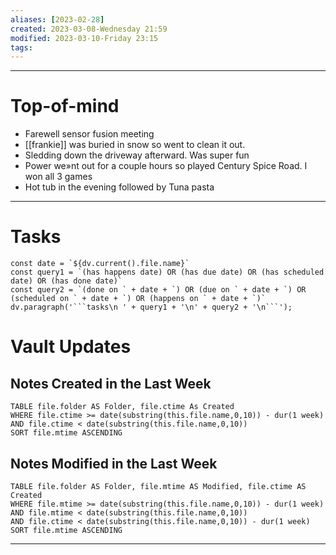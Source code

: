 ```yaml
---
aliases: [2023-02-28]
created: 2023-03-08-Wednesday 21:59
modified: 2023-03-10-Friday 23:15
tags: 
---
```


---
# Top-of-mind
- Farewell sensor fusion meeting
- [[frankie]] was buried in snow so went to clean it out.
- Sledding down the driveway afterward. Was super fun
- Power we»nt out for a couple hours so played Century Spice Road. I won all 3 games
- Hot tub in the evening followed by Tuna pasta

---
# Tasks
```dataviewjs
const date = `${dv.current().file.name}`
const query1 = `(has happens date) OR (has due date) OR (has scheduled date) OR (has done date)`
const query2 = `(done on ` + date + `) OR (due on ` + date + `) OR (scheduled on ` + date + `) OR (happens on ` + date + `)`
dv.paragraph('```tasks\n ' + query1 + '\n' + query2 + '\n```');
```
# Vault Updates
## Notes Created in the Last Week
``` dataview
TABLE file.folder AS Folder, file.ctime As Created
WHERE file.ctime >= date(substring(this.file.name,0,10)) - dur(1 week) AND file.ctime < date(substring(this.file.name,0,10))
SORT file.mtime ASCENDING
```

## Notes Modified in the Last Week
``` dataview
TABLE file.folder AS Folder, file.mtime AS Modified, file.ctime AS Created
WHERE file.mtime >= date(substring(this.file.name,0,10)) - dur(1 week)
AND file.mtime < date(substring(this.file.name,0,10))
AND file.ctime < date(substring(this.file.name,0,10)) - dur(1 week)
SORT file.mtime ASCENDING
```
---
